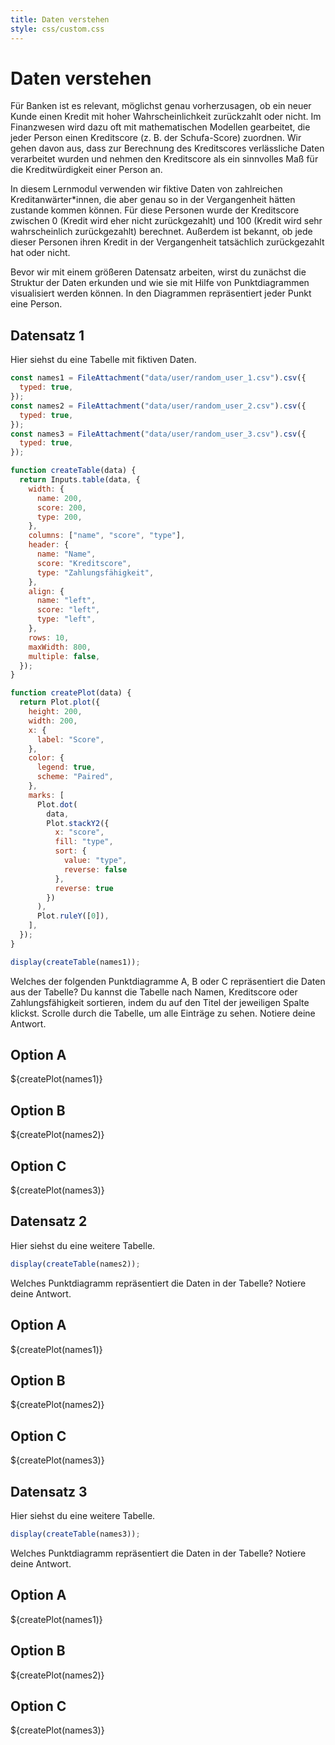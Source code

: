 ```yaml
---
title: Daten verstehen
style: css/custom.css
---
```


# Daten verstehen


Für Banken ist es relevant, möglichst genau vorherzusagen, ob ein neuer Kunde einen Kredit mit hoher Wahrscheinlichkeit zurückzahlt oder nicht. Im Finanzwesen wird dazu oft mit mathematischen Modellen gearbeitet, die jeder Person einen Kreditscore (z. B. der Schufa-Score) zuordnen. Wir gehen davon aus, dass zur Berechnung des Kreditscores verlässliche Daten verarbeitet wurden und nehmen den Kreditscore als ein sinnvolles Maß für die Kreditwürdigkeit einer Person an.

In diesem Lernmodul verwenden wir fiktive Daten von zahlreichen Kreditanwärter*innen, die aber genau so in der Vergangenheit hätten zustande kommen können. Für diese Personen wurde der Kreditscore zwischen 0 (Kredit wird eher nicht zurückgezahlt) und 100 (Kredit wird sehr wahrscheinlich zurückgezahlt) berechnet. Außerdem ist bekannt, ob jede dieser Personen ihren Kredit in der Vergangenheit tatsächlich zurückgezahlt hat oder nicht.

Bevor wir mit einem größeren Datensatz arbeiten, wirst du zunächst die Struktur der Daten erkunden und wie sie mit Hilfe von Punktdiagrammen visualisiert werden können. In den Diagrammen repräsentiert jeder Punkt eine Person.


## Datensatz 1

Hier siehst du eine Tabelle mit fiktiven Daten. 

```js
const names1 = FileAttachment("data/user/random_user_1.csv").csv({
  typed: true,
});
const names2 = FileAttachment("data/user/random_user_2.csv").csv({
  typed: true,
});
const names3 = FileAttachment("data/user/random_user_3.csv").csv({
  typed: true,
});

function createTable(data) {
  return Inputs.table(data, {
    width: {
      name: 200,
      score: 200,
      type: 200,
    },
    columns: ["name", "score", "type"],
    header: {
      name: "Name",
      score: "Kreditscore",
      type: "Zahlungsfähigkeit",
    },
    align: {
      name: "left",
      score: "left",
      type: "left",
    },
    rows: 10,
    maxWidth: 800,
    multiple: false,
  });
}

function createPlot(data) {
  return Plot.plot({
    height: 200,
    width: 200,
    x: {
      label: "Score",
    },
    color: {
      legend: true,
      scheme: "Paired",
    },
    marks: [
      Plot.dot(
        data,
        Plot.stackY2({
          x: "score",
          fill: "type",
          sort: {
            value: "type",
            reverse: false
          },
          reverse: true
        })
      ),
      Plot.ruleY([0]),
    ],
  });
}
```

```js
display(createTable(names1));
```

<div class="tip" label="Aufgabe 1">
Welches der folgenden Punktdiagramme A, B oder C repräsentiert die Daten aus der Tabelle? Du kannst die Tabelle nach Namen, Kreditscore oder Zahlungsfähigkeit sortieren, indem du auf den Titel der jeweiligen Spalte klickst. Scrolle durch die Tabelle, um alle Einträge zu sehen. Notiere deine Antwort.
</div>

<div class="grid grid-cols-3">
  <div class="card" style="max-width: 200px; "><h2>Option A</h2>${createPlot(names1)}</div>
  <div class="card" style="max-width: 200px; "><h2>Option B</h2>${createPlot(names2)}</div>
  <div class="card" style="max-width: 200px; "><h2>Option C</h2>${createPlot(names3)}</div>
</div>

## Datensatz 2

Hier siehst du eine weitere Tabelle.

```js
display(createTable(names2));
```

<div class="tip" label="Aufgabe 2">
 Welches Punktdiagramm repräsentiert die Daten in der Tabelle? Notiere deine Antwort.
</div>

<div class="grid grid-cols-3">
  <div class="card" style="max-width: 200px; "><h2>Option A</h2>${createPlot(names1)}</div>
  <div class="card" style="max-width: 200px; "><h2>Option B</h2>${createPlot(names2)}</div>
  <div class="card" style="max-width: 200px; "><h2>Option C</h2>${createPlot(names3)}</div>
</div>

## Datensatz 3

Hier siehst du eine weitere Tabelle. 

```js
display(createTable(names3));
```

<div class="tip" label="Aufgabe 3">
Welches Punktdiagramm repräsentiert die Daten in der Tabelle? Notiere deine Antwort.
</div>


<div class="grid grid-cols-3">
  <div class="card" style="max-width: 200px; "><h2>Option A</h2>${createPlot(names1)}</div>
  <div class="card" style="max-width: 200px; "><h2>Option B</h2>${createPlot(names2)} </div>
  <div class="card" style="max-width: 200px; "><h2>Option C</h2>${createPlot(names3)} </div>
</div>

